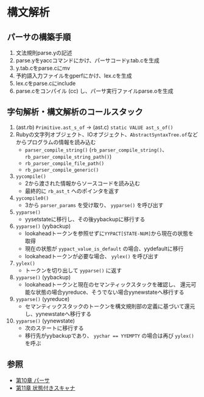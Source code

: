 # 構文解析
## パーサの構築手順
1. 文法規則parse.yの記述
2. parse.yをyaccコマンドにかけ、パーサコードy.tab.cを生成
3. y.tab.cをparse.cにmv
4. 予約語入力ファイルをgperfにかけ、lex.cを生成
5. lex.cをparse.cにinclude
6. parse.cをコンパイル (cc) し、パーサ実行ファイルparse.oを生成

## 字句解析・構文解析のコールスタック
1. (ast.rb) `Primitive.ast_s_of` -> (ast.c) `static VALUE ast_s_of()`
2. Rubyの文字列オブジェクト、IOオブジェクト、`AbstractSyntaxTree.of`などからプログラムの情報を読み込む
    - `parser_compile_string()` (`rb_parser_compile_string()`、`rb_parser_compile_string_path()`)
    - `rb_parser_compile_file_path()`
    - `rb_parser_compile_generic()`
3. `yycompile()`
    - 2から渡された情報からソースコードを読み込む
    - 最終的に `rb_ast_t` へのポインタを返す
4. `yycompile0()`
    - 3から `parser_params` を受け取り、 `yyparse()` を呼び出す
5. `yyparse()`
    - yysetstateに移行し、その後yybackupに移行する
6. `yyparse()` (yybackup)
    - lookaheadトークンを参照せずに`YYPACT[STATE-NUM]`から現在の状態を取得
    - 現在の状態が `yypact_value_is_default` の場合、yydefaultに移行
    - lookaheadトークンが必要な場合、 `yylex()` を呼び出す
7. `yylex()`
    - トークンを切り出して `yyparse()` に返す
8. `yyparse()` (yybackup)
    - lookaheadトークンと現在のセマンティックスタックを確認し、
      還元可能な状態の場合yyreduce、そうでない場合yynewstateへ移行する
9. `yyparse()` (yyreduce)
    - セマンティックスタックのトークンを構文規則部の定義に基づいて還元し、yynewstateへ移行する
10. `yyparse()` (yynewstate)
    - 次のステートに移行する
    - 移行先がyybackupであり、 `yychar == YYEMPTY` の場合は再び `yylex()` を呼ぶ

## 参照
- [第10章 パーサ](https://i.loveruby.net/ja/rhg/book/parser.html)
- [第11章 状態付きスキャナ](https://i.loveruby.net/ja/rhg/book/contextual.html)
